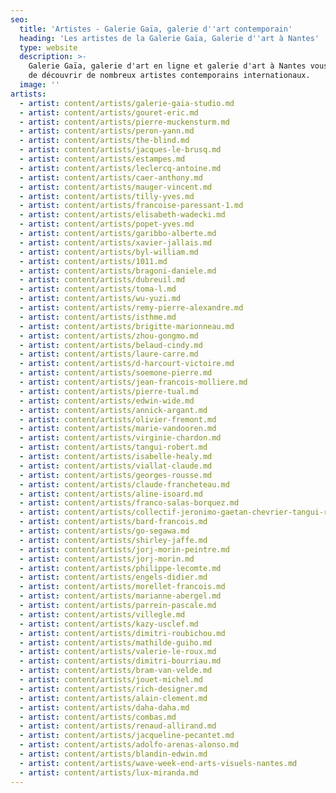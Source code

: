 ```yaml
---
seo:
  title: 'Artistes - Galerie Gaïa, galerie d''art contemporain'
  heading: 'Les artistes de la Galerie Gaïa, Galerie d''art à Nantes'
  type: website
  description: >-
    Galerie Gaïa, galerie d'art en ligne et galerie d'art à Nantes vous propose
    de découvrir de nombreux artistes contemporains internationaux.
  image: ''
artists:
  - artist: content/artists/galerie-gaia-studio.md
  - artist: content/artists/gouret-eric.md
  - artist: content/artists/pierre-muckensturm.md
  - artist: content/artists/peron-yann.md
  - artist: content/artists/the-blind.md
  - artist: content/artists/jacques-le-brusq.md
  - artist: content/artists/estampes.md
  - artist: content/artists/leclercq-antoine.md
  - artist: content/artists/caer-anthony.md
  - artist: content/artists/mauger-vincent.md
  - artist: content/artists/tilly-yves.md
  - artist: content/artists/francoise-paressant-1.md
  - artist: content/artists/elisabeth-wadecki.md
  - artist: content/artists/popet-yves.md
  - artist: content/artists/garibbo-alberte.md
  - artist: content/artists/xavier-jallais.md
  - artist: content/artists/byl-william.md
  - artist: content/artists/1011.md
  - artist: content/artists/bragoni-daniele.md
  - artist: content/artists/dubreuil.md
  - artist: content/artists/toma-l.md
  - artist: content/artists/wu-yuzi.md
  - artist: content/artists/remy-pierre-alexandre.md
  - artist: content/artists/isthme.md
  - artist: content/artists/brigitte-marionneau.md
  - artist: content/artists/zhou-gongmo.md
  - artist: content/artists/belaud-cindy.md
  - artist: content/artists/laure-carre.md
  - artist: content/artists/d-harcourt-victoire.md
  - artist: content/artists/soemone-pierre.md
  - artist: content/artists/jean-francois-molliere.md
  - artist: content/artists/pierre-tual.md
  - artist: content/artists/edwin-wide.md
  - artist: content/artists/annick-argant.md
  - artist: content/artists/olivier-fremont.md
  - artist: content/artists/marie-vandooren.md
  - artist: content/artists/virginie-chardon.md
  - artist: content/artists/tangui-robert.md
  - artist: content/artists/isabelle-healy.md
  - artist: content/artists/viallat-claude.md
  - artist: content/artists/georges-rousse.md
  - artist: content/artists/claude-francheteau.md
  - artist: content/artists/aline-isoard.md
  - artist: content/artists/franco-salas-borquez.md
  - artist: content/artists/collectif-jeronimo-gaetan-chevrier-tangui-robert.md
  - artist: content/artists/bard-francois.md
  - artist: content/artists/go-segawa.md
  - artist: content/artists/shirley-jaffe.md
  - artist: content/artists/jorj-morin-peintre.md
  - artist: content/artists/jorj-morin.md
  - artist: content/artists/philippe-lecomte.md
  - artist: content/artists/engels-didier.md
  - artist: content/artists/morellet-francois.md
  - artist: content/artists/marianne-abergel.md
  - artist: content/artists/parrein-pascale.md
  - artist: content/artists/villegle.md
  - artist: content/artists/kazy-usclef.md
  - artist: content/artists/dimitri-roubichou.md
  - artist: content/artists/mathilde-guiho.md
  - artist: content/artists/valerie-le-roux.md
  - artist: content/artists/dimitri-bourriau.md
  - artist: content/artists/bram-van-velde.md
  - artist: content/artists/jouet-michel.md
  - artist: content/artists/rich-designer.md
  - artist: content/artists/alain-clement.md
  - artist: content/artists/daha-daha.md
  - artist: content/artists/combas.md
  - artist: content/artists/renaud-allirand.md
  - artist: content/artists/jacqueline-pecantet.md
  - artist: content/artists/adolfo-arenas-alonso.md
  - artist: content/artists/blandin-edwin.md
  - artist: content/artists/wave-week-end-arts-visuels-nantes.md
  - artist: content/artists/lux-miranda.md
---
```


